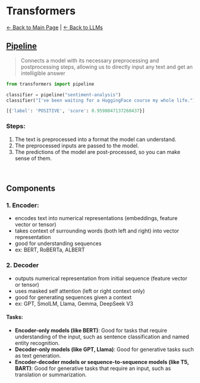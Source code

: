 # Transformers

[← Back to Main Page](../../README.md) | [← Back to LLMs](../README.md)

## [Pipeline](pipelines.md)
> Connects a model with its necessary preprocessing and postprocessing steps, allowing us to directly input any text and get an intelligible answer

```python
from transformers import pipeline

classifier = pipeline("sentiment-analysis")
classifier("I've been waiting for a HuggingFace course my whole life.")

[{'label': 'POSITIVE', 'score': 0.9598047137260437}]
```

### Steps:
1. The text is preprocessed into a format the model can understand.
2. The preprocessed inputs are passed to the model.
3. The predictions of the model are post-processed, so you can make sense of them.

<br>

## Components
### 1. Encoder:
- encodes text into numerical representations (embeddings, feature vector or tensor)
- takes context of surrounding words (both left and right) into vector representation
- good for understanding sequences
- ex: BERT, RoBERTa, ALBERT
### 2. Decoder
- outputs numerical representation from initial sequence (feature vector or tensor)
- uses masked self attention (left or right context only)
- good for generating sequences given a context
- ex: GPT, SmolLM, Llama, Gemma, DeepSeek V3

#### Tasks:
- <b>Encoder-only models (like BERT)</b>: Good for tasks that require understanding of the input, such as sentence classification and named entity recognition.
- <b>Decoder-only models (like GPT, Llama)</b>: Good for generative tasks such as text generation.
- <b>Encoder-decoder models or sequence-to-sequence models (like T5, BART)</b>: Good for generative tasks that require an input, such as translation or summarization.